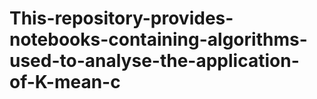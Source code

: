 # This-repository-provides-notebooks-containing-algorithms-used-to-analyse-the-application-of-K-mean-c